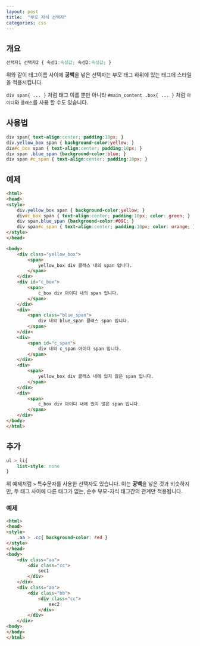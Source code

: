 ```yaml
---
layout: post
title:  "부모 자식 선택자"
categories: css
---
```


## 개요
```css
선택자1 선택자2 { 속성1:속성값; 속성2:속성값; }
```

위와 같이 태그이름 사이에 **공백**을 넣은 선택자는 부모 태그 하위에 있는 태그에 스타일을 적용시킵니다.

`div span{ ... }` 처럼 태그 이름 뿐만 아니라 `#main_content .box{ ... }` 처럼 `아이디`와 `클래스`를 사용 할 수도 있습니다.



## 사용법
```css
div span{ text-align:center; padding:10px; }
div.yellow_box span { background-color:yellow; }
div#c_box span { text-align:center; padding:10px; }
div span .blue_span {background-color:blue; }
div span #c_span { text-align:center; padding:10px; }
```

## 예제
```html
<html>
<head>
<style>
	div.yellow_box span { background-color:yellow; }
	div#c_box span { text-align:center; padding:10px; color: green; }
	div span.blue_span {background-color:#09C; }
	div span#c_span { text-align:center; padding:10px; color: orange; }
</style>
</head>

<body>
	<div class="yellow_box">
		<span>
			yellow_box div 클래스 내의 span 입니다.
		</span>
	</div>
	<div id="c_box">
		<span>
			c_box div 아이디 내의 span 입니다.
		</span>
	</div>
	<div>
		<span class="blue_span">
			div 내의 blue_span 클래스 span 입니다.
		</span>
	</div>
	<div>
		<span id="c_span">
			div 내의 c_span 아이디 span 입니다.
		</span>
	</div>
	<div>
		<span>
			yellow_box div 클래스 내에 있지 않은 span 입니다.
		</span>
	</div>
	<div>
		<span>
			c_box div 아이디 내에 있지 않은 span 입니다.
		</span>
	</div>
</body>
</html>
```


## 추가
```css
ul > li{
	list-style: none
}
```

위 예제처럼 `>` 특수문자를 사용한 선택자도 있습니다.
이는 **공백**을 넣은 것과 비슷하지만, 두 태그 사이에 다른 태그가 없는, 순수 부모-자식 태그간의 관계만 적용됩니다.


### 예제
```html
<html>
<head>
<style>
	.aa > .cc{ background-color: red }
</style>
</head>
<body>
	<div class="aa">
		<div class="cc">
			sec1
		</div>
	</div>
	<div class="aa">
		<div class="bb">
			<div class="cc">
				sec2
			</div>
		</div>
	</div>
<body>
</body>
</html>
```



